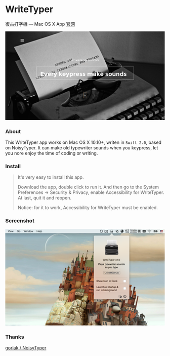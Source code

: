 # WriteTyper
復古打字機 — Mac OS X App [官网](http://urinx.github.io/app/writetyper)

![home](./screenshot/home.png)

### About
This WriteTyper app works on Mac OS X 10.10+, writen in `Swift 2.0`, based on NoisyTyper. It can make old typewriter sounds when you keypress, let you nore enjoy the time of coding or writing.

### Install
> It's very easy to install this app.
> 
> Download the app, double click to run it. And then go to the System Preferences -> Security & Privacy, enable Accessibility for WriteTyper. At last, quit it and reopen.
> 
> Notice: for it to work, Accessibility for WriteTyper must be enabled.

### Screenshot
![app](./screenshot/app.png)

### Thanks

[gorlak / NoisyTyper](https://github.com/gorlak/NoisyTyper)
